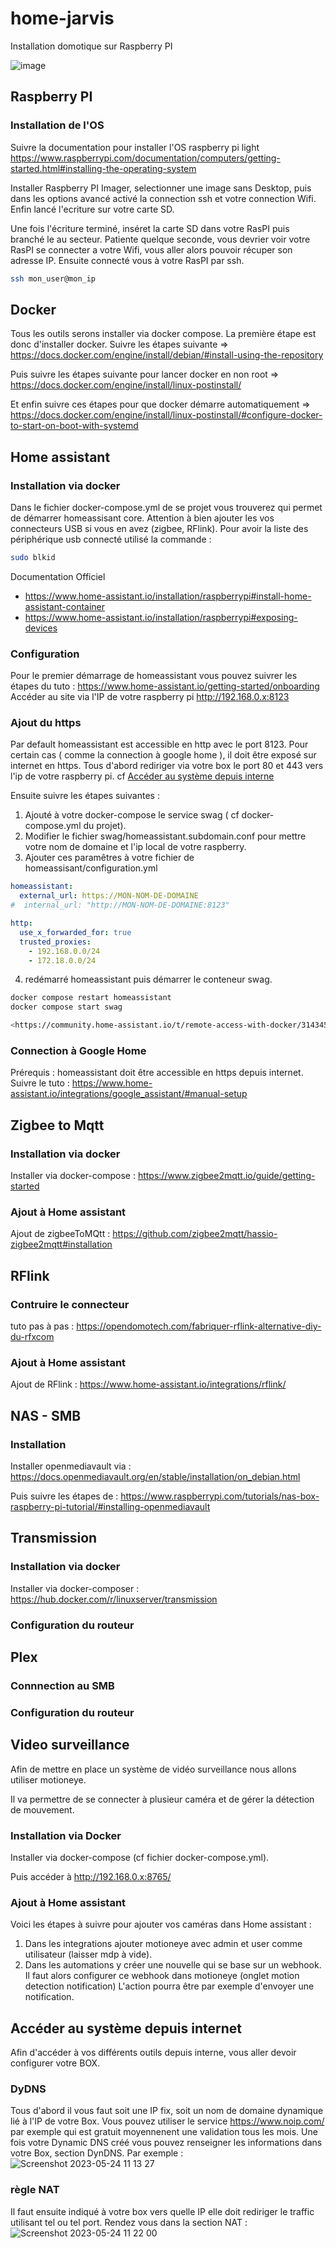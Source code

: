 # home-jarvis

Installation domotique sur Raspberry PI

![image](https://user-images.githubusercontent.com/48330020/231480806-cca2138e-82c3-4636-a959-6ef20c072cfc.png)

## Raspberry PI

### Installation de l'OS

Suivre la documentation pour installer l'OS raspberry pi light <https://www.raspberrypi.com/documentation/computers/getting-started.html#installing-the-operating-system>

Installer Raspberry PI Imager, selectionner une image sans Desktop, puis dans les options avancé activé la connection ssh et votre connection Wifi. 
Enfin lancé l'ecriture sur votre carte SD.

Une fois l'écriture terminé, inséret la carte SD dans votre RasPI puis branché le au secteur. 
Patiente quelque seconde, vous devrier voir votre RasPI se connecter a votre Wifi, vous aller alors pouvoir récuper son adresse IP.
Ensuite connecté vous à votre RasPI par ssh. 

```bash
ssh mon_user@mon_ip
```

## Docker

Tous les outils serons installer via docker compose. La première étape est donc d'installer docker. 
Suivre les étapes suivante => <https://docs.docker.com/engine/install/debian/#install-using-the-repository>

Puis suivre les étapes suivante pour lancer docker en non root => <https://docs.docker.com/engine/install/linux-postinstall/>

Et enfin suivre ces étapes pour que docker démarre automatiquement => <https://docs.docker.com/engine/install/linux-postinstall/#configure-docker-to-start-on-boot-with-systemd>

## Home assistant

### Installation via docker

Dans le fichier docker-compose.yml de se projet vous trouverez qui permet de démarrer homeassisant core.
Attention à bien ajouter les vos connecteurs USB si vous en avez (zigbee, RFlink). 
Pour avoir la liste des périphérique usb connecté utilisé la commande : 

```bash
sudo blkid
```

Documentation Officiel 
- <https://www.home-assistant.io/installation/raspberrypi#install-home-assistant-container>
- <https://www.home-assistant.io/installation/raspberrypi#exposing-devices>

### Configuration

Pour le premier démarrage de homeassistant vous pouvez suivrer les étapes du tuto : <https://www.home-assistant.io/getting-started/onboarding>
Accéder au site via l'IP de votre raspberry pi <http://192.168.0.x:8123>

### Ajout du https

Par default homeassistant est accessible en http avec le port 8123. Pour certain cas ( comme la connection à google home ),
il doit être exposé sur internet en https.
Tous d'abord rediriger via votre box le port 80 et 443 vers l'ip de votre raspberry pi. cf
[Accéder au système depuis interne](#accéder-au-système-depuis-internet)

Ensuite suivre les étapes suivantes :

1. Ajouté à votre docker-compose le service swag ( cf docker-compose.yml du projet).
2. Modifier le fichier swag/homeassistant.subdomain.conf pour mettre votre nom de domaine et l'ip local de votre raspberry.
3. Ajouter ces paramêtres à votre fichier de homeassisant/configuration.yml

```yaml
homeassistant:
  external_url: https://MON-NOM-DE-DOMAINE
#  internal_url: "http://MON-NOM-DE-DOMAINE:8123"

http:
  use_x_forwarded_for: true
  trusted_proxies:
    - 192.168.0.0/24
    - 172.18.0.0/24
```

4. redémarré homeassistant puis démarrer le conteneur swag. 

```bash
docker compose restart homeassistant
docker compose start swag

<https://community.home-assistant.io/t/remote-access-with-docker/314345>
```

### Connection à Google Home

Prérequis : homeassistant doit être accessible en https depuis internet. 
Suivre le tuto : https://www.home-assistant.io/integrations/google_assistant/#manual-setup

## Zigbee to Mqtt

### Installation via docker

Installer via docker-compose : <https://www.zigbee2mqtt.io/guide/getting-started>

### Ajout à Home assistant

Ajout de zigbeeToMQtt : <https://github.com/zigbee2mqtt/hassio-zigbee2mqtt#installation>

## RFlink

### Contruire le connecteur

tuto pas à pas : <https://opendomotech.com/fabriquer-rflink-alternative-diy-du-rfxcom>

### Ajout à Home assistant

Ajout de RFlink : <https://www.home-assistant.io/integrations/rflink/>

## NAS - SMB

### Installation

Installer openmediavault via : <https://docs.openmediavault.org/en/stable/installation/on_debian.html>

Puis suivre les étapes de : <https://www.raspberrypi.com/tutorials/nas-box-raspberry-pi-tutorial/#installing-openmediavault>

## Transmission

### Installation via docker

Installer via docker-composer : <https://hub.docker.com/r/linuxserver/transmission>

### Configuration du routeur

## Plex

### Connnection au SMB

### Configuration du routeur

## Video surveillance

Afin de mettre en place un système de vidéo surveillance nous allons utiliser motioneye. 

Il va permettre de se connecter à plusieur caméra et de gérer la détection de mouvement. 

### Installation via Docker

Installer via docker-compose (cf fichier docker-compose.yml).

Puis accéder à http://192.168.0.x:8765/

### Ajout à Home assistant

Voici les étapes à suivre pour ajouter vos caméras dans Home assistant :

1. Dans les integrations ajouter motioneye avec admin et user comme utilisateur (laisser mdp à vide).
2. Dans les automations y créer une nouvelle qui se base sur un webhook. Il faut alors configurer ce webhook dans motioneye (onglet motion detection notification)
L'action pourra être par exemple d'envoyer une notification.

## Accéder au système depuis internet

Afin d'accéder à vos différents outils depuis interne, vous aller devoir configurer votre BOX. 

### DyDNS
Tous d'abord il vous faut soit une IP fix, soit un nom de domaine dynamique lié à l'IP de votre Box. 
Vous pouvez utiliser le service https://www.noip.com/ par exemple qui est gratuit moyennenent une validation tous les mois. 
Une fois votre Dynamic DNS créé vous pouvez renseigner les informations dans votre Box, section DynDNS.
Par exemple : 
![Screenshot 2023-05-24 11 13 27](https://github.com/qledelas/home-jarvis/assets/48330020/fae33371-d954-4c05-93fd-605b4d9e1412)

### règle NAT
Il faut ensuite indiqué à votre box vers quelle IP elle doit rediriger le traffic utilisant tel ou tel port.
Rendez vous dans la section NAT :
![Screenshot 2023-05-24 11 22 00](https://github.com/qledelas/home-jarvis/assets/48330020/641b6409-7651-4e0e-a037-5c016acd1d4a)
